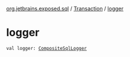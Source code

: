 [org.jetbrains.exposed.sql](../index.md) / [Transaction](index.md) / [logger](.)

# logger

`val logger: `[`CompositeSqlLogger`](../-composite-sql-logger/index.md)